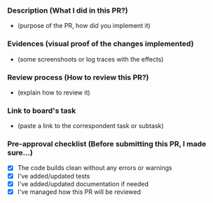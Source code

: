 ### Description (What I did in this PR?)

- (purpose of the PR, how did you implement it)

### Evidences (visual proof of the changes implemented)

- (some screenshoots or log traces with the effects)

### Review process (How to review this PR?)

- (explain how to review it)

### Link to board's task

- (paste a link to the correspondent task or subtask)

### Pre-approval checklist (Before submitting this PR, I made sure...)

- [x] The code builds clean without any errors or warnings
- [x] I've added/updated tests
- [x] I've added/updated documentation if needed
- [x] I've managed how this PR will be reviewed
